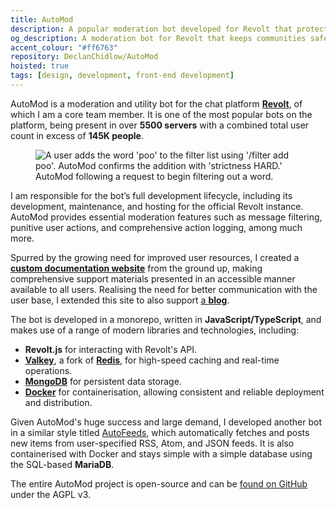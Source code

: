 ```yaml
---
title: AutoMod
description: A popular moderation bot developed for Revolt that protects over 145K users across 5,500+ servers. I maintain and host this open-source community safety tool, complete with comprehensive documentation.
og_description: A moderation bot for Revolt that keeps communities safe.
accent_colour: "#ff6763"
repository: DeclanChidlow/AutoMod
hoisted: true
tags: [design, development, front-end development]
---
```


AutoMod is a moderation and utility bot for the chat platform [**Revolt**](https://revolt.chat), of which I am a core team member. It is one of the most popular bots on the platform, being present in over **5500 servers** with a combined total user count in excess of **145K people**.

<figure class="right">
<img src="https://automod.vale.rocks/assets/images/filter_example.avif" alt="A user adds the word 'poo' to the filter list using '/filter add poo'. AutoMod confirms the addition with 'strictness HARD.'">
<figcaption>AutoMod following a request to begin filtering out a word.</figcaption>
</figure>

I am responsible for the bot’s full development lifecycle, including its development, maintenance, and hosting for the official Revolt instance. AutoMod provides essential moderation features such as message filtering, punitive user actions, and comprehensive action logging, among much more.

Spurred by the growing need for improved user resources, I created a [**custom documentation website**](https://automod.vale.rocks) from the ground up, making comprehensive support materials presented in an accessible manner available to all users. Realising the need for better communication with the user base, I extended this site to also support [a **blog**](https://automod.vale.rocks/blog/introducing-the-automod-blog).

The bot is developed in a monorepo, written in **JavaScript/TypeScript**, and makes use of a range of modern libraries and technologies, including:

- **Revolt.js** for interacting with Revolt's API.
- [**Valkey**](https://valkey.io), a fork of [**Redis**](https://redis.io), for high-speed caching and real-time operations.
- [**MongoDB**](https://www.mongodb.com) for persistent data storage.
- [**Docker**](https://www.docker.com) for containerisation, allowing consistent and reliable deployment and distribution.

Given AutoMod's huge success and large demand, I developed another bot in a similar style titled [AutoFeeds](https://github.com/DeclanChidlow/AutoFeeds), which automatically fetches and posts new items from user-specified RSS, Atom, and JSON feeds. It is also containerised with Docker and stays simple with a simple database using the SQL-based **MariaDB**.

The entire AutoMod project is open-source and can be [found on GitHub](https://github.com/DeclanChidlow/AutoMod) under the AGPL v3.

